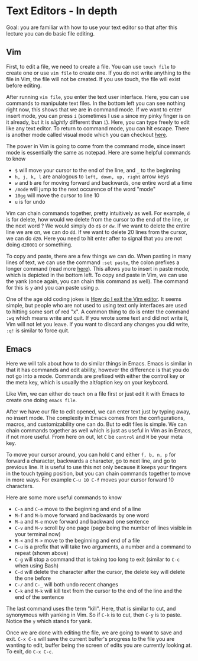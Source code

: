 # Text Editors - In depth

Goal: you are familiar with how to use your text editor so that after this lecture you
can do basic file editing. 

## Vim

First, to edit a file, we need to create a file. You can use `touch file` to create one or use `vim file`
to create one. If you do not write anything to the file in Vim, the file will not be created. If you
use touch, the file will exist before editing. 

After running `vim file`, you enter the text user interface. Here, you can use commands to
manipulate text files. In the bottom left you can see nothing right now, this shows that we are in
command mode. If we want to enter insert mode, you can press `i` (sometimes I use `a` since my pinky
finger is on it already, but it is _slightly_ different than `i`). Here, you can type freely to edit
like any text editor. To return to command mode, you can hit escape. There is another mode called
visual mode which you can checkout
[here](https://opensource.com/article/19/2/getting-started-vim-visual-mode).

The power in Vim is going to come from the command mode, since insert mode is essentially the same
as notepad. Here are some helpful commands to know

- `$` will move your cursor to the end of the line, and `_` to the beginning
- `h, j, k, l` are analogous to `left, down, up, right` arrow keys
- `w` and `b` are for moving forward and backwards, one entire word at a time
- `/mode` will jump to the next occurence of the word "mode"
- `10gg` will move the cursor to line 10 
- `u` is for undo

Vim can chain commands together, pretty intuitively as well. For example, `d` is for delete, how
would we delete from the cursor to the end of the line, or the next word ? We would simply do `d$`
or `dw`. If we want to delete the entire line we are on, we can do `dd`. If we want to delete 20
lines from the cursor, we can do `d20`. Here you need to hit enter after to signal that you are not
doing `d20001` or something. 

To copy and paste, there are a few things we can do. When pasting in many lines of text, we can use
the command `:set paste`, the colon prefixes a longer command (read more
[here](http://infohost.nmt.edu/tcc/help/pubs/vi/web/colon-cmds.html])). This allows you to insert in
paste mode, which is depicted in the bottom left. To copy and paste in Vim, we can use the yank
(once again, you can chain this command as well). The command for this is `y` and you can paste
using `p`. 

One of the age old coding jokes is [How do I exit the Vim
editor](https://stackoverflow.com/questions/11828270/how-do-i-exit-the-vim-editor). It seems simple,
but people who are not used to using text only interfaces are used to hitting some sort of red "x".
A common thing to do is enter the command `:wq` which means write and quit. If you wrote some text
and did not write it, Vim will not let you leave. If you want to discard any changes you did write,
`:q!` is similar to force quit. 

## Emacs 

Here we will talk about how to do similar things in Emacs. Emacs is similar in that it has commands and edit ability, however the difference is that you do not go into a mode. Commands are prefixed with either the control key or the meta key, which is usually the alt/option key on your keyboard.

Like Vim, we can either do `touch` on a file first or just edit it with Emacs to create one doing `emacs file`.

After we have our file to edit opened, we can enter text just by typing away, no insert mode. The complexity in Emacs comes from the configurations, macros, and customizability one can do. But to edit files is simple. We can chain commands together as well which is just as useful in Vim as in Emacs, if not more useful. From here on out, let `C` be `control` and `M` be your meta key.

To move your cursor around, you can hold `C` and either `f, b, n, p` for forward a character, backwards a character, go to next line, and go to previous line. It is useful to use this not only because it keeps your fingers in the touch typing position, but you can chain commands together to move in more ways. For example `C-u 10 C-f` moves your cursor forward 10 characters.

Here are some more useful commands to know
- `C-a` and `C-e` move to the beginning and end of a line
- `M-f` and `M-b` move forward and backwards by one word
- `M-a` and `M-e` move forward and backward one sentence
- `C-v` and `M-v` scroll by one page (page being the number of lines visible in your terminal now)
- `M-<` and `M->` move to the beginning and end of a file
- `C-u` is a prefix that will take two arguments, a number and a command to repeat (shown above)
- `C-g` will stop a command that is taking too long to exit (similar to `C-c` when using Bash)
- `C-d` will delete the character after the cursor, the delete key will delete the one before
- `C-/` and `C-_` will both undo recent changes
- `C-k` and `M-k` will kill text from the cursor to the end of the line and the end of the sentence

The last command uses the term "kill". Here, that is similar to cut, and synonymous with yanking in Vim. So if `C-k` is to cut, then `C-y` is to paste. Notice the `y` which stands for yank.

Once we are done with editing the file, we are going to want to save and exit. `C-x C-s` will save the current buffer's progress to the file you are wanting to edit, buffer being the screen of edits you are currently looking at. To exit, do `C-x C-c`. 
